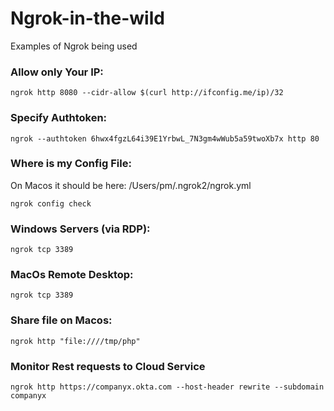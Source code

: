 # Ngrok-in-the-wild
Examples of Ngrok being used

### Allow only Your IP:
```
ngrok http 8080 --cidr-allow $(curl http://ifconfig.me/ip)/32
```
### Specify Authtoken:
```
ngrok --authtoken 6hwx4fgzL64i39E1YrbwL_7N3gm4wWub5a59twoXb7x http 80
```

### Where is my Config File:

On Macos it should be here: /Users/pm/.ngrok2/ngrok.yml
```
ngrok config check
```

### Windows Servers (via RDP): 
```
ngrok tcp 3389
```

### MacOs Remote Desktop:
```
ngrok tcp 3389
```

### Share file on Macos:
```
ngrok http "file:////tmp/php" 
```

### Monitor Rest requests to Cloud Service
```
ngrok http https://companyx.okta.com --host-header rewrite --subdomain companyx
```

